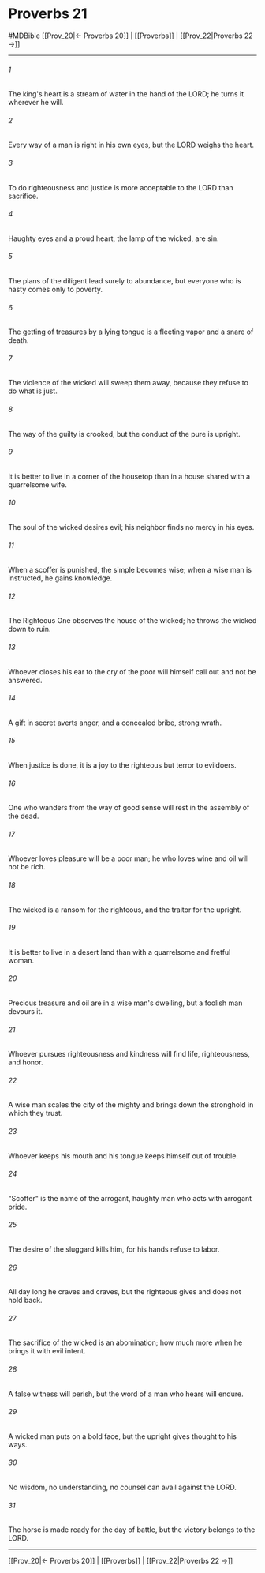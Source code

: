 # Proverbs 21
#MDBible
[[Prov_20|← Proverbs 20]] | [[Proverbs]] | [[Prov_22|Proverbs 22 →]]

***

###### 1 

The king's heart is a stream of water in the hand of the LORD; he turns it wherever he will. 

###### 2 

Every way of a man is right in his own eyes, but the LORD weighs the heart. 

###### 3 

To do righteousness and justice is more acceptable to the LORD than sacrifice. 

###### 4 

Haughty eyes and a proud heart, the lamp of the wicked, are sin. 

###### 5 

The plans of the diligent lead surely to abundance, but everyone who is hasty comes only to poverty. 

###### 6 

The getting of treasures by a lying tongue is a fleeting vapor and a snare of death. 

###### 7 

The violence of the wicked will sweep them away, because they refuse to do what is just. 

###### 8 

The way of the guilty is crooked, but the conduct of the pure is upright. 

###### 9 

It is better to live in a corner of the housetop than in a house shared with a quarrelsome wife. 

###### 10 

The soul of the wicked desires evil; his neighbor finds no mercy in his eyes. 

###### 11 

When a scoffer is punished, the simple becomes wise; when a wise man is instructed, he gains knowledge. 

###### 12 

The Righteous One observes the house of the wicked; he throws the wicked down to ruin. 

###### 13 

Whoever closes his ear to the cry of the poor will himself call out and not be answered. 

###### 14 

A gift in secret averts anger, and a concealed bribe, strong wrath. 

###### 15 

When justice is done, it is a joy to the righteous but terror to evildoers. 

###### 16 

One who wanders from the way of good sense will rest in the assembly of the dead. 

###### 17 

Whoever loves pleasure will be a poor man; he who loves wine and oil will not be rich. 

###### 18 

The wicked is a ransom for the righteous, and the traitor for the upright. 

###### 19 

It is better to live in a desert land than with a quarrelsome and fretful woman. 

###### 20 

Precious treasure and oil are in a wise man's dwelling, but a foolish man devours it. 

###### 21 

Whoever pursues righteousness and kindness will find life, righteousness, and honor. 

###### 22 

A wise man scales the city of the mighty and brings down the stronghold in which they trust. 

###### 23 

Whoever keeps his mouth and his tongue keeps himself out of trouble. 

###### 24 

"Scoffer" is the name of the arrogant, haughty man who acts with arrogant pride. 

###### 25 

The desire of the sluggard kills him, for his hands refuse to labor. 

###### 26 

All day long he craves and craves, but the righteous gives and does not hold back. 

###### 27 

The sacrifice of the wicked is an abomination; how much more when he brings it with evil intent. 

###### 28 

A false witness will perish, but the word of a man who hears will endure. 

###### 29 

A wicked man puts on a bold face, but the upright gives thought to his ways. 

###### 30 

No wisdom, no understanding, no counsel can avail against the LORD. 

###### 31 

The horse is made ready for the day of battle, but the victory belongs to the LORD. 

***

[[Prov_20|← Proverbs 20]] | [[Proverbs]] | [[Prov_22|Proverbs 22 →]]
